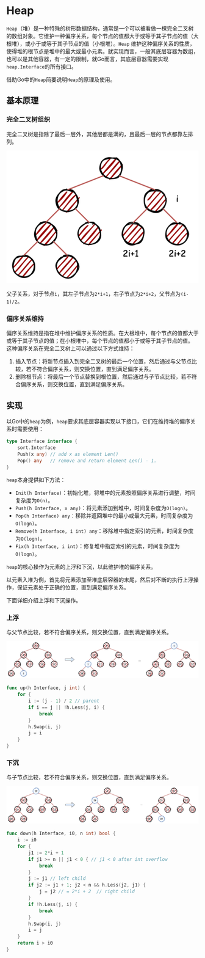 # Heap
`Heap`（堆）是一种特殊的树形数据结构，通常是一个可以被看做一棵完全二叉树的数组对象。它维护一种偏序关系，每个节点的值都大于或等于其子节点的值（大根堆），或小于或等于其子节点的值（小根堆）。`Heap` 维护这种偏序关系的性质，使得堆的根节点是堆中的最大或最小元素。就实现而言，一般其底层容器为数组，也可以是其他容器，有一定的限制，就Go而言，其底层容器需要实现`heap.Interface`的所有接口。

借助Go中的`Heap`简要说明`Heap`的原理及使用。

<!-- more -->

## 基本原理

### 完全二叉树组织
完全二叉树是指除了最后一层外，其他层都是满的，且最后一层的节点都靠左排列。

![](./images/heap_完全二叉树.png)

父子关系，对于节点`i`，其左子节点为`2*i+1`，右子节点为`2*i+2`，父节点为`(i-1)/2`。

### 偏序关系维持
偏序关系维持是指在堆中维护偏序关系的性质。在大根堆中，每个节点的值都大于或等于其子节点的值；在小根堆中，每个节点的值都小于或等于其子节点的值。  
这种偏序关系在完全二叉树上可以通过以下方式维持：

1. 插入节点：将新节点插入到完全二叉树的最后一个位置，然后通过与父节点比较，若不符合偏序关系，则交换位置，直到满足偏序关系。
2. 删除根节点：将最后一个节点替换到根位置，然后通过与子节点比较，若不符合偏序关系，则交换位置，直到满足偏序关系。

## 实现
以Go中的`heap`为例，`heap`要求其底层容器实现以下接口，它们在维持堆的偏序关系时需要使用：

```go
type Interface interface {
	sort.Interface
	Push(x any) // add x as element Len()
	Pop() any   // remove and return element Len() - 1.
}
```

`heap`本身提供如下方法：

- `Init(h Interface)`：初始化堆，将堆中的元素按照偏序关系进行调整，时间复杂度为`O(n)`。
- `Push(h Interface, x any)`：将元素添加到堆中，时间复杂度为`O(logn)`。
- `Pop(h Interface) any`：移除并返回堆中的最小或最大元素，时间复杂度为`O(logn)`。
- `Remove(h Interface, i int) any`：移除堆中指定索引的元素，时间复杂度为`O(logn)`。
- `Fix(h Interface, i int)`：修复堆中指定索引的元素，时间复杂度为`O(logn)`。

`heap`的核心操作为元素的上浮和下沉，以此维护堆的偏序关系。

以元素入堆为例，首先将元素添加至堆底层容器的末尾，然后对不断的执行上浮操作，保证元素处于正确的位置，直到满足偏序关系。

下面详细介绍上浮和下沉操作。

### 上浮

与父节点比较，若不符合偏序关系，则交换位置，直到满足偏序关系。

![](./images/heap_up.png)

```go
func up(h Interface, j int) {
	for {
		i := (j - 1) / 2 // parent
		if i == j || !h.Less(j, i) {
			break
		}
		h.Swap(i, j)
		j = i
	}
}
```

### 下沉

与子节点比较，若不符合偏序关系，则交换位置，直到满足偏序关系。

![](./images/heap_down.png)

```go
func down(h Interface, i0, n int) bool {
	i := i0
	for {
		j1 := 2*i + 1
		if j1 >= n || j1 < 0 { // j1 < 0 after int overflow
			break
		}
		j := j1 // left child
		if j2 := j1 + 1; j2 < n && h.Less(j2, j1) {
			j = j2 // = 2*i + 2  // right child
		}
		if !h.Less(j, i) {
			break
		}
		h.Swap(i, j)
		i = j
	}
	return i > i0
}
```


